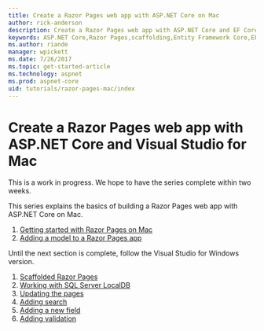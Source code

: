 ```yaml
---
title: Create a Razor Pages web app with ASP.NET Core on Mac
author: rick-anderson
description: Create a Razor Pages web app with ASP.NET Core and EF Core.
keywords: ASP.NET Core,Razor Pages,scaffolding,Entity Framework Core,EF,EF Core,database,mac,macOS,Visual Studio for Mac
ms.author: riande
manager: wpickett
ms.date: 7/26/2017
ms.topic: get-started-article
ms.technology: aspnet
ms.prod: aspnet-core
uid: tutorials/razor-pages-mac/index
---
```



# Create a Razor Pages web app with ASP.NET Core and Visual Studio for Mac

This is a work in progress. We hope to have the series complete within two weeks.

This series explains the basics of building a Razor Pages web app with ASP.NET Core on Mac.

1. [Getting started with Razor Pages on Mac](xref:tutorials/razor-pages-mac/razor-pages-start)
1. [Adding a model to a Razor Pages app](xref:tutorials/razor-pages-mac/model)


Until the next section is complete, follow the Visual Studio for Windows version.

1. [Scaffolded Razor Pages](xref:tutorials/razor-pages/page)
1. [Working with SQL Server LocalDB](xref:tutorials/razor-pages/sql)
1. [Updating the pages](xref:tutorials/razor-pages/da1)
1. [Adding search](xref:tutorials/razor-pages/search)
1. [Adding a new field](xref:tutorials/razor-pages/new-field)
1. [Adding validation](xref:tutorials/razor-pages/validation)
